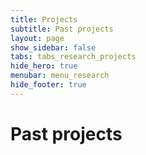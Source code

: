 ```yaml
---
title: Projects
subtitle: Past projects
layout: page
show_sidebar: false
tabs: tabs_research_projects
hide_hero: true
menubar: menu_research
hide_footer: true
---
```


# Past projects